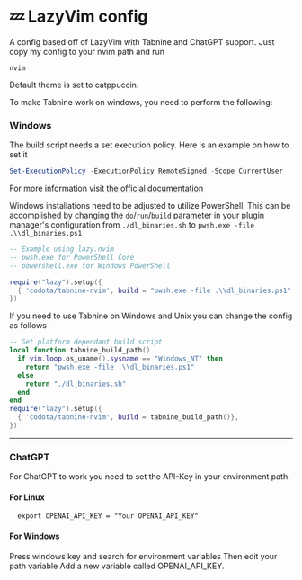 # 💤 LazyVim config 

A config based off of LazyVim with Tabnine and ChatGPT support.
Just copy my config to your nvim path and run

    nvim

Default theme is set to catppuccin.

To make Tabnine work on windows, you need to perform the following:
### Windows

<!-- > **Note:**
> For Please see below for Windows installation instructions -->

The build script needs a set execution policy.
Here is an example on how to set it

```Powershell
Set-ExecutionPolicy -ExecutionPolicy RemoteSigned -Scope CurrentUser
```

For more information visit
[the official documentation](https://learn.microsoft.com/powershell/module/microsoft.powershell.core/about/about_execution_policies?view=powershell-7.2)

Windows installations need to be adjusted to utilize PowerShell. This can be accomplished by changing the `do`/`run`/`build` parameter in your plugin manager's configuration from `./dl_binaries.sh` to `pwsh.exe -file .\\dl_binaries.ps1`

```Lua
-- Example using lazy.nvim
-- pwsh.exe for PowerShell Core
-- powershell.exe for Windows PowerShell

require("lazy").setup({
  { 'codota/tabnine-nvim', build = "pwsh.exe -file .\\dl_binaries.ps1" },
})
```

If you need to use Tabnine on Windows and Unix you can change the config as follows

```lua
-- Get platform dependant build script
local function tabnine_build_path()
  if vim.loop.os_uname().sysname == "Windows_NT" then
    return "pwsh.exe -file .\\dl_binaries.ps1"
  else
    return "./dl_binaries.sh"
  end
end
require("lazy").setup({
  { 'codota/tabnine-nvim', build = tabnine_build_path()},
})
```

---

### ChatGPT
For ChatGPT to work you need to set the API-Key in your environment path.
#### For Linux
      export OPENAI_API_KEY = "Your OPENAI_API_KEY"

#### For Windows
Press windows key and search for environment variables
Then edit your path variable 
Add a new variable called OPENAI_API_KEY.
